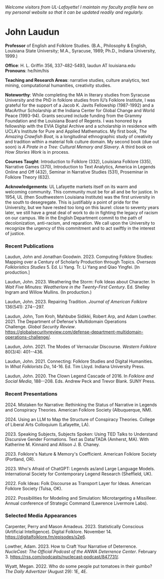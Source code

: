 *Welcome visitors from UL-Lafayette! I maintain my faculty profile here on my personal website so that it can be updated readily and regularly.*

# John Laudun

**Professor** of English and Folklore Studies. (B.A., Philosophy & English, Louisiana State University; M.A., Syracuse, 1989; Ph.D., Indiana University, 1999.)  

**Office**: H. L. Griffin 356, 337-482-5493, laudun AT louisiana.edu  
**Pronouns**: he/him/his

**Teaching and Research Areas**: narrative studies, culture analytics, text mining, computational humanities, creativity studies.

**Noteworthy**: While completing the MA in literary studies from Syracuse University and the PhD in folklore studies from IU’s Folklore Institute, I was grateful for the support of a Jacob K. Javits Fellowship (1987-1992) and a MacArthur Scholarship at the Indiana Center for Global Change and World Peace (1993-94). Grants secured include funding from  the Grammy Foundation and the Louisiana Board of Regents. I was honored by a fellowship with the EVIA Digital Archive and a scholarship in residence with UCLA's Institute for Pure and Applied Mathematics. My first book, *The Amazing Crawfish Boat*, is a longitudinal ethnographic study of creativity and tradition within a material folk culture domain. My second book (due out soon) is *A Pirate in a Tree: Cultural Memory and Slavery*. A third book on *How Stories Work* is in process.

**Courses Taught**: Introduction to Folklore (332), Louisiana Folklore (335), Narrative Games (370), Introduction to Text Analytics, America in Legends Online and Off (432), Seminar in Narrative Studies (531), Proseminar in Folklore Theory (632).

**Acknowledgements**: UL Lafayette markets itself on its warm and welcoming community. This community must be for all and be for justice. In 1954, UL (then Southwestern Louisiana Institute) was the first university in the south to desegregate. This is justifiably a point of pride for the University, but we have rested too long on this laurel: close to seventy years later, we still have a great deal of work to do in fighting the legacy of racism on our campus. We in the English Department commit to the path of decolonization, anti-racism, and reparation. We call upon the University to recognize the urgency of this commitment and to act swiftly in the interest of justice.

### Recent Publications

Laudun, John and Jonathan Goodwin. 2023. Computing Folklore Studies: Mapping over a Century of Scholarly Production through Topics. *Overseas Folkloristics Studies* 5. Ed. Li Yang. Tr. Li Yang and Qiao Yingfei. \[In production.\]

Laudun, John. 2023. Weathering the Storm: Folk Ideas about Character. In *Wait Five Minutes: Weatherlore in the Twenty-First Century*. Ed. Shelley Ingram and Willow Mullins. (In production.)

Laudun, John. 2023. Repairing Tradition. *Journal of American Folklore* 136(541): 274--297.

Laudun, John, Tom Kroh, Mahbube Sidikki, Robert Arp, and Adam Lowther. 2021. The Department of Defense's Multidomain Operations Challenge. *Global Security Review*. https://globalsecurityreview.com/defense-department-multidomain-operations-challenge/.

Laudun, John. 2021. The Modes of Vernacular Discourse. *Western Folklore* 80(3/4): 401--436.

Laudun, John. 2021. Connecting: Folklore Studies and Digital Humanities. In *What Folklorists Do*, 14-16. Ed. Tim Lloyd. Indiana University Press.

Laudun, John. 2020. The Clown Legend Cascade of 2016. In *Folklore and Social Media*, 188--208. Eds. Andrew Peck and Trevor Blank. SUNY Press.

### Recent Presentations

2024\. Mistaken for Narrative: Rethinking the Status of Narrative in Legends and Conspiracy Theories. American Folklore Society (Albuquerque, NM). 

2024\. Using an LLM to Map the Structure of Conspiracy Theories. College of Liberal Arts Colloquium (Lafayette, LA). 

2023\. Speaking Subjects, Subjects Spoken: Using TED Talks to Understand
Discursive Gender Formations. Text as Data/TADA (Amherst, MA). With
Katherine M. Kinnaird and Allison J. B. Chaney.

2023\. Folklore's Nature & Memory's Coefficient. American Folklore
Society (Portland, OR).

2023\. Who's Afraid of ChatGPT: Legends as/and Large Language Models.
International Society for Contemporary Legend Research (Sheffield, UK).

2022\. Folk Ideas: Folk Discourse as Transport Layer for Ideas. American
Folklore Society (Tulsa, OK).

2022\. Possibilities for Modeling and Simulation: Microtargeting a
Missilleer. Annual conference of Strategic Command (Lawrence Livermore
Labs).

### Selected Media Appearances

Carpenter, Perry and Mason Amadeus. 2023. Statistically Conscious
(Artificial Intelligence). Digital Folklore. November 14.
<https://digitalfolklore.fm/episodes/s2e6>.

Lowther, Adam. 2023. How to Craft Your Narrative of Deterrence.
*NucleCast: The Official Podcast of the ANWA Deterrence Center*.
February 3. <https://rss.com/podcasts/nuclecast-podcast/847731/>.

Wyatt, Megan. 2022. Who do some people put tomatoes in their gumbo? *The
Daily Advertizer* (August 29): 1E, 4E.